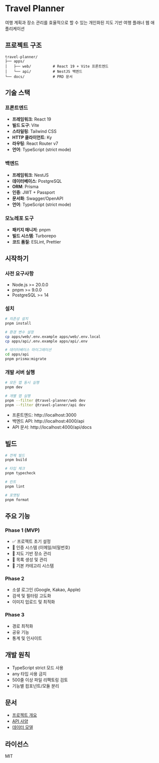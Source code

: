 # Travel Planner

여행 계획과 장소 관리를 효율적으로 할 수 있는 개인화된 지도 기반 여행 플래너 웹 애플리케이션

## 프로젝트 구조

```
travel-planner/
├── apps/
│   ├── web/          # React 19 + Vite 프론트엔드
│   └── api/          # NestJS 백엔드
└── docs/             # PRD 문서
```

## 기술 스택

### 프론트엔드
- **프레임워크**: React 19
- **빌드 도구**: Vite
- **스타일링**: Tailwind CSS
- **HTTP 클라이언트**: Ky
- **라우팅**: React Router v7
- **언어**: TypeScript (strict mode)

### 백엔드
- **프레임워크**: NestJS
- **데이터베이스**: PostgreSQL
- **ORM**: Prisma
- **인증**: JWT + Passport
- **문서화**: Swagger/OpenAPI
- **언어**: TypeScript (strict mode)

### 모노레포 도구
- **패키지 매니저**: pnpm
- **빌드 시스템**: Turborepo
- **코드 품질**: ESLint, Prettier

## 시작하기

### 사전 요구사항
- Node.js >= 20.0.0
- pnpm >= 9.0.0
- PostgreSQL >= 14

### 설치

```bash
# 의존성 설치
pnpm install

# 환경 변수 설정
cp apps/web/.env.example apps/web/.env.local
cp apps/api/.env.example apps/api/.env

# 데이터베이스 마이그레이션
cd apps/api
pnpm prisma:migrate
```

### 개발 서버 실행

```bash
# 모든 앱 동시 실행
pnpm dev

# 개별 앱 실행
pnpm --filter @travel-planner/web dev
pnpm --filter @travel-planner/api dev
```

- 프론트엔드: http://localhost:3000
- 백엔드 API: http://localhost:4000/api
- API 문서: http://localhost:4000/api/docs

## 빌드

```bash
# 전체 빌드
pnpm build

# 타입 체크
pnpm typecheck

# 린트
pnpm lint

# 포맷팅
pnpm format
```

## 주요 기능

### Phase 1 (MVP)
- ✅ 프로젝트 초기 설정
- 🔄 인증 시스템 (이메일/비밀번호)
- 🔄 지도 기반 장소 관리
- 🔄 목록 생성 및 관리
- 🔄 기본 카테고리 시스템

### Phase 2
- 소셜 로그인 (Google, Kakao, Apple)
- 검색 및 필터링 고도화
- 이미지 업로드 및 최적화

### Phase 3
- 경로 최적화
- 공유 기능
- 통계 및 인사이트

## 개발 원칙

- TypeScript strict 모드 사용
- any 타입 사용 금지
- 500줄 이상 파일 리팩토링 검토
- 기능별 컴포넌트/모듈 분리

## 문서

- [프로젝트 개요](./docs/prd/00-overview.md)
- [API 사양](./docs/prd/05-technical/01-api-specifications.md)
- [데이터 모델](./docs/prd/05-technical/02-data-models.md)

## 라이선스

MIT
